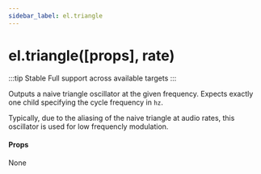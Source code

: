 ```yaml
---
sidebar_label: el.triangle
---
```


# el.triangle([props], rate)

:::tip Stable
Full support across available targets
:::

Outputs a naive triangle oscillator at the given frequency. Expects exactly one child
specifying the cycle frequency in `hz`.

Typically, due to the aliasing of the naive triangle at audio rates, this oscillator
is used for low frequencly modulation.

#### Props

None

